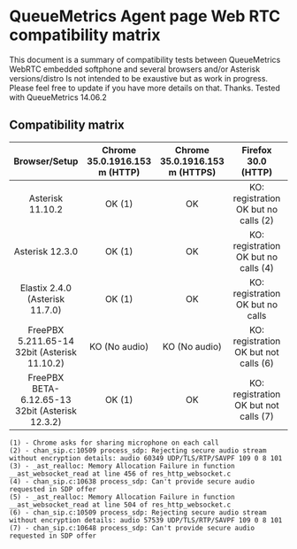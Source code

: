 # QueueMetrics Agent page Web RTC compatibility matrix

This document is a summary of compatibility tests between QueueMetrics WebRTC embedded softphone and several browsers and/or Asterisk versions/distro
Is not intended to be exaustive but as work in progress. Please feel free to update if you have more details on that. Thanks.
Tested with QueueMetrics 14.06.2

## Compatibility matrix

|Browser/Setup | Chrome 35.0.1916.153 m (HTTP) | Chrome 35.0.1916.153 m (HTTPS) | Firefox 30.0 (HTTP) | Firefox 30.0 (HTTPS) | IE11 11.0.9600.17126 (HTTP) | IE11 11.0.9600.17126 (HTTPS) |
| :----------: | :---------------------------: | :----------------------------: | :-----------------: | :------------------: | :-------------------------: | :--------------------------: |
| Asterisk 11.10.2 | OK (1)                    |  OK                            | KO: registration OK but no calls (2)| KO | KO: registration OK but no calls (3) | KO |
| Asterisk 12.3.0  | OK (1)                    |  OK                            | KO: registration OK but no calls (4)| KO | KO: registration OK but no calls (4) | KO |
| Elastix 2.4.0 (Asterisk 11.7.0) | OK (1)     |  OK                            | KO: registration OK but no calls | KO | KO: registration OK but no calls | KO |
| FreePBX 5.211.65-14 32bit (Asterisk 11.10.2)| KO (No audio) | KO (No audio)   | KO: registration OK but not calls (6)| KO  | KO: registration OK but no calls (3) | KO |
| FreePBX BETA-6.12.65-13 32bit (Asterisk 12.3.2) | OK (1) | OK                 | KO: registration OK but not calls (7)| KO  | KO: registration OK but no calls (5) | KO |


```
(1) - Chrome asks for sharing microphone on each call
(2) - chan_sip.c:10509 process_sdp: Rejecting secure audio stream without encryption details: audio 60349 UDP/TLS/RTP/SAVPF 109 0 8 101
(3) - _ast_realloc: Memory Allocation Failure in function __ast_websocket_read at line 456 of res_http_websocket.c
(4) - chan_sip.c:10638 process_sdp: Can't provide secure audio requested in SDP offer
(5) - _ast_realloc: Memory Allocation Failure in function __ast_websocket_read at line 504 of res_http_websocket.c
(6) - chan_sip.c:10509 process_sdp: Rejecting secure audio stream without encryption details: audio 57539 UDP/TLS/RTP/SAVPF 109 0 8 101
(7) - chan_sip.c:10648 process_sdp: Can't provide secure audio requested in SDP offer
```
